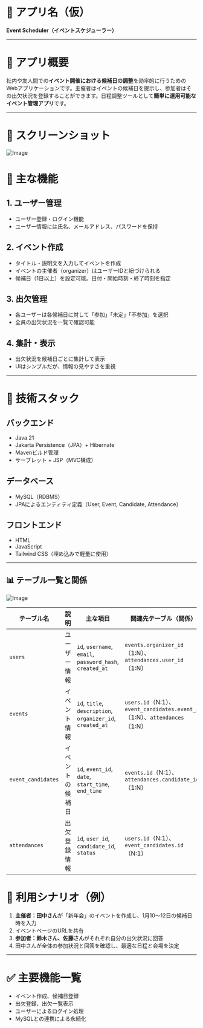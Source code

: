 # 📌 アプリ名（仮）

**Event Scheduler（イベントスケジューラー）**

---

# 📝 アプリ概要

社内や友人間での**イベント開催における候補日の調整**を効率的に行うためのWebアプリケーションです。主催者はイベントの候補日を提示し、参加者はその出欠状況を登録することができます。日程調整ツールとして**簡単に運用可能なイベント管理アプリ**です。

---

# 🎥 スクリーンショット
![Image](https://github.com/user-attachments/assets/3204bc70-a91d-4ea1-b893-9ce8b472ae71)

# 🎯 主な機能

## 1. ユーザー管理

* ユーザー登録・ログイン機能
* ユーザー情報には氏名、メールアドレス、パスワードを保持

## 2. イベント作成

* タイトル・説明文を入力してイベントを作成
* イベントの主催者（organizer）はユーザーIDと紐づけられる
* 候補日（1日以上）を設定可能。日付・開始時刻・終了時刻を指定

## 3. 出欠管理

* 各ユーザーは各候補日に対して「参加」「未定」「不参加」を選択
* 全員の出欠状況を一覧で確認可能

## 4. 集計・表示

* 出欠状況を候補日ごとに集計して表示
* UIはシンプルだが、情報の見やすさを重視

---

# 🔧 技術スタック

## バックエンド

* Java 21
* Jakarta Persistence（JPA）+ Hibernate
* Mavenビルド管理
* サーブレット + JSP（MVC構成）

## データベース

* MySQL（RDBMS）
* JPAによるエンティティ定義（User, Event, Candidate, Attendance）

## フロントエンド

* HTML
* JavaScript
* Tailwind CSS（埋め込みで軽量に使用）

---
## 📊 テーブル一覧と関係

![Image](https://github.com/user-attachments/assets/84bb07c1-053d-4c70-a907-8d439ee46bbf)

| テーブル名           | 説明                             | 主な項目                                                | 関連先テーブル（関係）                      |
|---------------------|----------------------------------|---------------------------------------------------------|---------------------------------------------|
| `users`             | ユーザー情報                     | `id`, `username`, `email`, `password_hash`, `created_at` | `events.organizer_id`（1:N）、`attendances.user_id`（1:N） |
| `events`            | イベント情報                     | `id`, `title`, `description`, `organizer_id`, `created_at` | `users.id`（N:1）、`event_candidates.event_id`（1:N）、`attendances`（1:N） |
| `event_candidates`  | イベントの候補日                 | `id`, `event_id`, `date`, `start_time`, `end_time`       | `events.id`（N:1）、`attendances.candidate_id`（1:N） |
| `attendances`       | 出欠登録情報                     | `id`, `user_id`, `candidate_id`, `status`               | `users.id`（N:1）、`event_candidates.id`（N:1） |


# 👥 利用シナリオ（例）

1. **主催者：田中さん**が「新年会」のイベントを作成し、1月10〜12日の候補日時を入力
2. イベントページのURLを共有
3. **参加者：鈴木さん、佐藤さん**がそれぞれ自分の出欠状況に回答
4. 田中さんが全体の参加状況と回答を確認し、最適な日程と会場を決定

---

# ✅ 主要機能一覧

* イベント作成、候補日登録
* 出欠登録、出欠一覧表示
* ユーザーによるログイン処理
* MySQLとの連携による永続化
